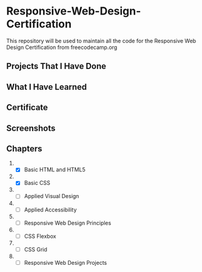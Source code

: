 # Responsive-Web-Design-Certification

This repository will be used to maintain all the code for the Responsive Web Design Certification from freecodecamp.org

## Projects That I Have Done

## What I Have Learned

## Certificate

## Screenshots

## Chapters

  1. - [x] Basic HTML and HTML5
  2. - [x] Basic CSS
  3. - [ ] Applied Visual Design
  4. - [ ] Applied Accessibility
  5. - [ ] Responsive Web Design Principles
  6. - [ ] CSS Flexbox
  7. - [ ] CSS Grid
  8. - [ ] Responsive Web Design Projects
